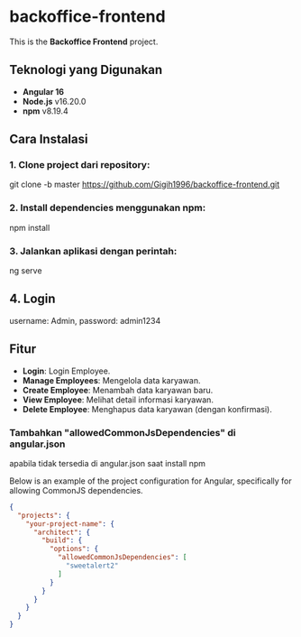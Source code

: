 # backoffice-frontend

This is the **Backoffice Frontend** project.

## Teknologi yang Digunakan
- **Angular 16**
- **Node.js** v16.20.0
- **npm** v8.19.4

## Cara Instalasi

### 1. Clone project dari repository:
git clone -b master https://github.com/Gigih1996/backoffice-frontend.git

### 2. Install dependencies menggunakan npm:
npm install

### 3. Jalankan aplikasi dengan perintah:
ng serve

## 4. Login
username: Admin,
password: admin1234


## Fitur
- **Login**: Login Employee.
- **Manage Employees**: Mengelola data karyawan.
- **Create Employee**: Menambah data karyawan baru.
- **View Employee**: Melihat detail informasi karyawan.
- **Delete Employee**: Menghapus data karyawan (dengan konfirmasi).


### Tambahkan "allowedCommonJsDependencies" di angular.json
apabila tidak tersedia di angular.json saat install npm

Below is an example of the project configuration for Angular, specifically for allowing CommonJS dependencies.

```json
{
  "projects": {
    "your-project-name": {
      "architect": {
        "build": {
          "options": {
            "allowedCommonJsDependencies": [
              "sweetalert2"
            ]
          }
        }
      }
    }
  }
}
